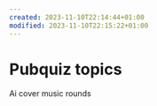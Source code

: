 ```yaml
---
created: 2023-11-10T22:14:44+01:00
modified: 2023-11-10T22:15:22+01:00
---
```


# Pubquiz topics

Ai cover music rounds
